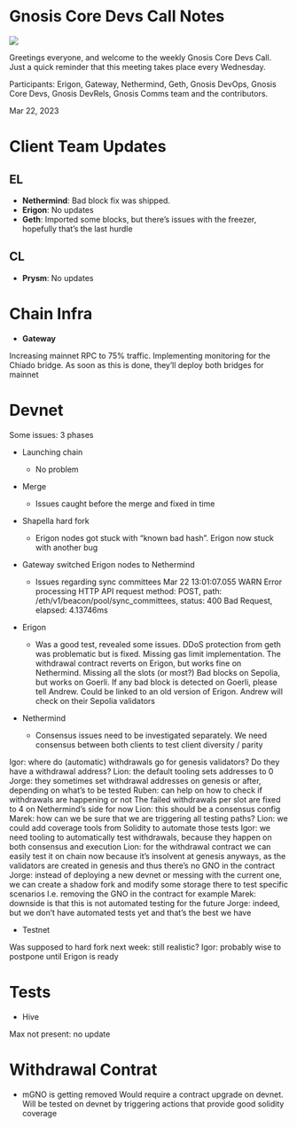 # Gnosis Core Devs Call Notes

![](https://i.imgur.com/iQTcEI1.png)


Greetings everyone, and welcome to the weekly Gnosis Core Devs Call. Just a quick reminder that this meeting takes place every Wednesday.

Participants: Erigon, Gateway, Nethermind, Geth, Gnosis DevOps, Gnosis Core Devs, Gnosis DevRels, Gnosis Comms team and the contributors.

Mar 22, 2023

# Client Team Updates
## EL
* **Nethermind**: Bad block fix was shipped.
* **Erigon**: No updates
* **Geth**: Imported some blocks, but there’s issues with the freezer, hopefully that’s the last hurdle

## CL
* **Prysm**: No updates

# Chain Infra
* **Gateway** 

Increasing mainnet RPC to 75% traffic. Implementing monitoring for the Chiado bridge. As soon as this is done, they’ll deploy both bridges for mainnet


# Devnet
Some issues: 3 phases
* Launching chain
  * No problem

* Merge
  * Issues caught before the merge and fixed in time

* Shapella hard fork
  * Erigon nodes got stuck with “known bad hash”. Erigon now stuck with another bug
* Gateway switched Erigon nodes to Nethermind
  * Issues regarding sync committees
Mar 22 13:01:07.055 WARN Error processing HTTP API request       method: POST, path: /eth/v1/beacon/pool/sync_committees, status: 400 Bad Request, elapsed: 4.13746ms
* Erigon
  * Was a good test, revealed some issues. DDoS protection from geth was problematic but is fixed. Missing gas limit implementation. The withdrawal contract reverts on Erigon, but works fine on Nethermind. Missing all the slots (or most?)
Bad blocks on Sepolia, but works on Goerli. If any bad block is detected on Goerli, please tell Andrew. Could be linked to an old version of Erigon. Andrew will check on their Sepolia validators
* Nethermind
  * Consensus issues need to be investigated separately. We need consensus between both clients to test client diversity / parity

Igor: where do (automatic) withdrawals go for genesis validators? Do they have a withdrawal address?
Lion: the default tooling sets addresses to 0
Jorge: they sometimes set withdrawal addresses on genesis or after, depending on what’s to be tested
Ruben: can help on how to check if withdrawals are happening or not
The failed withdrawals per slot are fixed to 4 on Nethermind’s side for now
Lion: this should be a consensus config
Marek: how can we be sure that we are triggering all testing paths?
Lion: we could add coverage tools from Solidity to automate those tests
Igor: we need tooling to automatically test withdrawals, because they happen on both consensus and execution
Lion: for the withdrawal contract we can easily test it on chain now because it’s insolvent at genesis anyways, as the validators are created in genesis and thus there’s no GNO in the contract
Jorge: instead of deploying a new devnet or messing with the current one, we can create a shadow fork and modify some storage there to test specific scenarios
I.e. removing the GNO in the contract for example
Marek: downside is that this is not automated testing for the future
Jorge: indeed, but we don’t have automated tests yet and that’s the best we have



* Testnet

Was supposed to hard fork next week: still realistic?
Igor: probably wise to postpone until Erigon is ready


# Tests
* Hive

Max not present: no update

# Withdrawal Contrat

* mGNO is getting removed
Would require a contract upgrade on devnet. Will be tested on devnet by triggering actions that provide good solidity coverage





